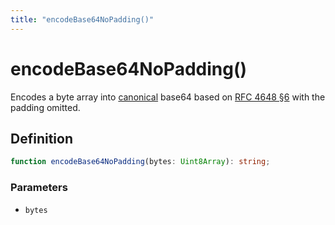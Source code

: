 ```yaml
---
title: "encodeBase64NoPadding()"
---
```


# encodeBase64NoPadding()

Encodes a byte array into [canonical](https://datatracker.ietf.org/doc/html/rfc4648#autoid-8) base64 based on [RFC 4648 §6](https://datatracker.ietf.org/doc/html/rfc4648#autoid-11) with the padding omitted.

## Definition

```ts
function encodeBase64NoPadding(bytes: Uint8Array): string;
```

### Parameters

- `bytes`

